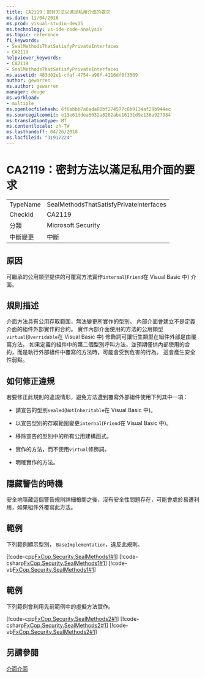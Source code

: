 ```yaml
---
title: CA2119：密封方法以滿足私用介面的要求
ms.date: 11/04/2016
ms.prod: visual-studio-dev15
ms.technology: vs-ide-code-analysis
ms.topic: reference
f1_keywords:
- SealMethodsThatSatisfyPrivateInterfaces
- CA2119
helpviewer_keywords:
- CA2119
- SealMethodsThatSatisfyPrivateInterfaces
ms.assetid: 483d02e1-cfaf-4754-a98f-4116df0f3509
author: gewarren
ms.author: gewarren
manager: douge
ms.workload:
- multiple
ms.openlocfilehash: 6f6abbb7a6ada80bf274577c8b9134af29b944ec
ms.sourcegitcommit: e13e61ddea6032a8282abe16131d9e136a927984
ms.translationtype: MT
ms.contentlocale: zh-TW
ms.lasthandoff: 04/26/2018
ms.locfileid: "31917224"
---
```

# <a name="ca2119-seal-methods-that-satisfy-private-interfaces"></a>CA2119：密封方法以滿足私用介面的要求
|||
|-|-|
|TypeName|SealMethodsThatSatisfyPrivateInterfaces|
|CheckId|CA2119|
|分類|Microsoft.Security|
|中斷變更|中斷|

## <a name="cause"></a>原因
 可繼承的公用類型提供的可覆寫方法實作`internal`(`Friend`在 Visual Basic 中) 介面。

## <a name="rule-description"></a>規則描述
 介面方法具有公用存取範圍，無法變更所實作的型別。 內部介面會建立不是定義介面的組件外部實作的合約。 實作內部介面使用的方法的公用類型`virtual`(`Overridable`在 Visual Basic 中) 修飾詞可讓衍生類型在組件外部是由覆寫方法。 如果定義的組件中的第二個型別呼叫方法，並預期僅供內部使用的合約，而是執行外部組件中覆寫的方法時，可能會受到危害的行為。 這會產生安全性弱點。

## <a name="how-to-fix-violations"></a>如何修正違規
 若要修正此規則的違規情形，避免方法遭到覆寫外部組件使用下列其中一項：

-   請宣告的型別`sealed`(`NotInheritable`在 Visual Basic 中)。

-   以宣告型別的存取範圍變更`internal`(`Friend`在 Visual Basic 中)。

-   移除宣告的型別中的所有公用建構函式。

-   實作的方法，而不使用`virtual`修飾詞。

-   明確實作的方法。

## <a name="when-to-suppress-warnings"></a>隱藏警告的時機
 安全地隱藏這個警告規則詳細檢閱之後，沒有安全性問題存在，可能會處於易遭利用，如果組件外覆寫此方法。

## <a name="example"></a>範例
 下列範例顯示型別， `BaseImplementation`，違反此規則。

 [!code-cpp[FxCop.Security.SealMethods1#1](../code-quality/codesnippet/CPP/ca2119-seal-methods-that-satisfy-private-interfaces_1.cpp)]
 [!code-csharp[FxCop.Security.SealMethods1#1](../code-quality/codesnippet/CSharp/ca2119-seal-methods-that-satisfy-private-interfaces_1.cs)]
 [!code-vb[FxCop.Security.SealMethods1#1](../code-quality/codesnippet/VisualBasic/ca2119-seal-methods-that-satisfy-private-interfaces_1.vb)]

## <a name="example"></a>範例
 下列範例會利用先前範例中的虛擬方法實作。

 [!code-cpp[FxCop.Security.SealMethods2#1](../code-quality/codesnippet/CPP/ca2119-seal-methods-that-satisfy-private-interfaces_2.cpp)]
 [!code-csharp[FxCop.Security.SealMethods2#1](../code-quality/codesnippet/CSharp/ca2119-seal-methods-that-satisfy-private-interfaces_2.cs)]
 [!code-vb[FxCop.Security.SealMethods2#1](../code-quality/codesnippet/VisualBasic/ca2119-seal-methods-that-satisfy-private-interfaces_2.vb)]

## <a name="see-also"></a>另請參閱
 [介面](/dotnet/csharp/programming-guide/interfaces/index)[介面](/dotnet/visual-basic/programming-guide/language-features/interfaces/index)